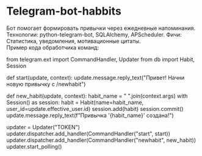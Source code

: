 # Telegram-bot-habbits
Бот помогает формировать привычки через ежедневные напоминания. Технологии: python-telegram-bot, SQLAlchemy, APScheduler. Фичи: Статистика, уведомления, мотивационные цитаты.  
Пример кода обработчика команд:

from telegram.ext import CommandHandler, Updater
from db import Habit, Session

def start(update, context):
    update.message.reply_text("Привет! Начни новую привычку с /newhabit")

def new_habit(update, context):
    habit_name = " ".join(context.args)
    with Session() as session:
        habit = Habit(name=habit_name, user_id=update.effective_user.id)
        session.add(habit)
        session.commit()
    update.message.reply_text(f"Привычка '{habit_name}' создана!")

updater = Updater("TOKEN")
updater.dispatcher.add_handler(CommandHandler("start", start))
updater.dispatcher.add_handler(CommandHandler("newhabit", new_habit))
updater.start_polling()
